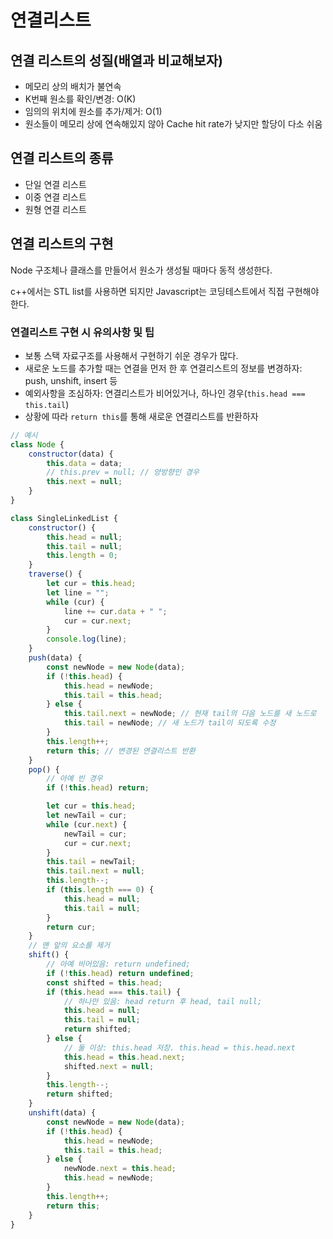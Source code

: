# 연결리스트

## 연결 리스트의 성질(배열과 비교해보자)

-   메모리 상의 배치가 불연속
-   K번째 원소를 확인/변경: O(K)
-   임의의 위치에 원소를 추가/제거: O(1)
-   원소들이 메모리 상에 연속해있지 않아 Cache hit rate가 낮지만 할당이 다소 쉬움

## 연결 리스트의 종류

-   단일 연결 리스트
-   이중 연결 리스트
-   원형 연결 리스트

## 연결 리스트의 구현

Node 구조체나 클래스를 만들어서 원소가 생성될 때마다 동적 생성한다.

c++에서는 STL list를 사용하면 되지만 Javascript는 코딩테스트에서 직접 구현해야 한다.

### 연결리스트 구현 시 유의사항 및 팁

-   보통 스택 자료구조를 사용해서 구현하기 쉬운 경우가 많다.
-   새로운 노드를 추가할 때는 연결을 먼저 한 후 연결리스트의 정보를 변경하자: push, unshift, insert 등
-   예외사항을 조심하자: 연결리스트가 비어있거나, 하나인 경우(`this.head === this.tail`)
-   상황에 따라 `return this`를 통해 새로운 연결리스트를 반환하자

```js
// 예시
class Node {
    constructor(data) {
        this.data = data;
        // this.prev = null; // 양방향인 경우
        this.next = null;
    }
}

class SingleLinkedList {
    constructor() {
        this.head = null;
        this.tail = null;
        this.length = 0;
    }
    traverse() {
        let cur = this.head;
        let line = "";
        while (cur) {
            line += cur.data + " ";
            cur = cur.next;
        }
        console.log(line);
    }
    push(data) {
        const newNode = new Node(data);
        if (!this.head) {
            this.head = newNode;
            this.tail = this.head;
        } else {
            this.tail.next = newNode; // 현재 tail의 다음 노드를 새 노드로
            this.tail = newNode; // 새 노드가 tail이 되도록 수정
        }
        this.length++;
        return this; // 변경된 연결리스트 반환
    }
    pop() {
        // 아예 빈 경우
        if (!this.head) return;

        let cur = this.head;
        let newTail = cur;
        while (cur.next) {
            newTail = cur;
            cur = cur.next;
        }
        this.tail = newTail;
        this.tail.next = null;
        this.length--;
        if (this.length === 0) {
            this.head = null;
            this.tail = null;
        }
        return cur;
    }
    // 맨 앞의 요소를 제거
    shift() {
        // 아예 비어있음: return undefined;
        if (!this.head) return undefined;
        const shifted = this.head;
        if (this.head === this.tail) {
            // 하나만 있음: head return 후 head, tail null;
            this.head = null;
            this.tail = null;
            return shifted;
        } else {
            // 둘 이상: this.head 저장. this.head = this.head.next
            this.head = this.head.next;
            shifted.next = null;
        }
        this.length--;
        return shifted;
    }
    unshift(data) {
        const newNode = new Node(data);
        if (!this.head) {
            this.head = newNode;
            this.tail = this.head;
        } else {
            newNode.next = this.head;
            this.head = newNode;
        }
        this.length++;
        return this;
    }
}
```
